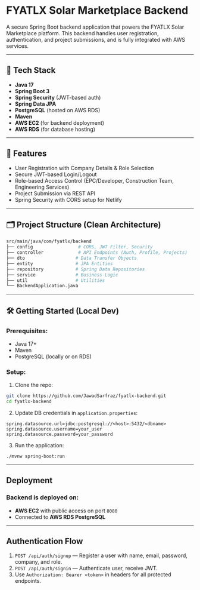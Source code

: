 # FYATLX Solar Marketplace Backend

A secure Spring Boot backend application that powers the FYATLX Solar Marketplace platform. This backend handles user registration, authentication, and project submissions, and is fully integrated with AWS services.

---

## 🚀 Tech Stack

- **Java 17**  
- **Spring Boot 3**
- **Spring Security** (JWT-based auth)
- **Spring Data JPA**
- **PostgreSQL** (hosted on AWS RDS)
- **Maven**
- **AWS EC2** (for backend deployment)
- **AWS RDS** (for database hosting)

---

## 🧩 Features

- User Registration with Company Details & Role Selection
- Secure JWT-based Login/Logout
- Role-based Access Control (EPC/Developer, Construction Team, Engineering Services)
- Project Submission via REST API
- Spring Security with CORS setup for Netlify

---

## 🗂️ Project Structure (Clean Architecture)

```bash
src/main/java/com/fyatlx/backend
├── config                 # CORS, JWT Filter, Security
├── controller             # API Endpoints (Auth, Profile, Projects)
├── dto                   # Data Transfer Objects
├── entity                # JPA Entities
├── repository            # Spring Data Repositories
├── service               # Business Logic
├── util                  # Utilities
└── BackendApplication.java
```

---

## 🛠️ Getting Started (Local Dev)

### Prerequisites:
- Java 17+
- Maven
- PostgreSQL (locally or on RDS)

### Setup:
1. Clone the repo:
```bash
git clone https://github.com/JawadSarfraz/fyatlx-backend.git
cd fyatlx-backend
```
2. Update DB credentials in `application.properties`:
```properties
spring.datasource.url=jdbc:postgresql://<host>:5432/<dbname>
spring.datasource.username=your_user
spring.datasource.password=your_password
```
3. Run the application:
```bash
./mvnw spring-boot:run
```

---

## Deployment

### Backend is deployed on:
- **AWS EC2** with public access on port `8080`
- Connected to **AWS RDS PostgreSQL**

---

## Authentication Flow

1. `POST /api/auth/signup` — Register a user with name, email, password, company, and role.
2. `POST /api/auth/signin` — Authenticate user, receive JWT.
3. Use `Authorization: Bearer <token>` in headers for all protected endpoints.
